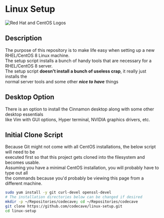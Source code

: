 # Linux Setup
![Red Hat and CentOS Logos](./images/red-hat-centos-logos.png)

## Description
The purpose of this repository is to make life easy when setting up a new RHEL/CentOS 8 Linux machine.  
The setup script installs a bunch of handy tools that are necessary for a RHEL/CentOS 8 server.  
The setup script **doesn't install a bunch of useless crap**, it really just installs the  
normal server tools and some other ***nice to have*** things

## Desktop Option
There is an option to install the Cinnamon desktop along with some other desktop essentials  
like Vim with GUI options, Hyper terminal, NVIDIA graphics drivers, etc.

## Initial Clone Script
Because Git might not come with all CentOS installations, the below script will need to be  
executed first so that this project gets cloned into the filesystem and becomes usable.  
Assuming you have a minimal CentOS installation, you will probably have to type out all  
the commands because you'd probably be viewing this page from a different machine.
```sh
sudo yum install -y git curl-devel openssl-devel
# The installation directories below can be changed if desired
mkdir -p ~/Repositories/codecave; cd ~/Repositories/codecave
git clone https://github.com/codecave/linux-setup.git
cd linux-setup
```

